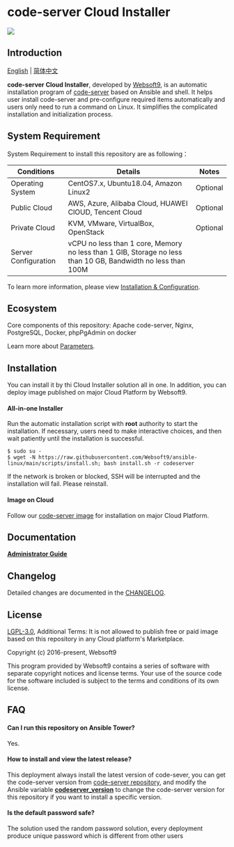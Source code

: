 # code-server Cloud Installer

![](https://libs.websoft9.com/common/websott9-cloud-installer.png) 

## Introduction

[English](/README.md) | [简体中文](/README-zh.md)  

**code-server Cloud Installer**, developed by [Websoft9](https://www.websoft9.com), is an automatic installation program of [code-server](https://github.com/cdr/code-server) based on Ansible and shell. It helps user install code-server and pre-configure required items automatically and users only need to run a command on Linux. It simplifies the complicated installation and initialization process.  

## System Requirement

System Requirement to install this repository are as following：

| Conditions       | Details                               | Notes                |
| ------------------- | --------------------------------| -------------------- |
| Operating System   | CentOS7.x, Ubuntu18.04, Amazon Linux2 | Optional                 |
| Public Cloud     | AWS, Azure, Alibaba Cloud, HUAWEI ClOUD, Tencent Cloud    | Optional                 |
| Private Cloud     | KVM, VMware, VirtualBox, OpenStack    | Optional                 |
| Server Configuration | vCPU no less than 1 core, Memory no less than  1 GIB, Storage no less than 10 GB, Bandwidth no less than 100M ||

To learn more information, please view [Installation & Configuration](https://github.com/cdr/code-server).

## Ecosystem

Core components of this repository: Apache code-server, Nginx, PostgreSQL, Docker, phpPgAdmin on docker

Learn more about [Parameters](/docs/stack-components.md).

## Installation

You can install it by thi Cloud Installer solution all in one. In addition, you can deploy image published on major Cloud Platform by Websoft9.

#### All-in-one Installer

Run the automatic installation script with **root** authority to start the installation. If necessary, users need to make interactive choices, and then wait patiently until the installation is successful.

```
$ sudo su -
$ wget -N https://raw.githubusercontent.com/Websoft9/ansible-linux/main/scripts/install.sh; bash install.sh -r codeserver
```

If the network is broken or blocked, SSH will be interrupted and the installation will fail. Please reinstall.

#### Image on Cloud 

Follow our [code-server image](https://apps.websoft9.com/codeserver) for installation on major Cloud Platform.

## Documentation

**[Administrator Guide](https://support.websoft9.com/docs/codeserver)** 

## Changelog

Detailed changes are documented in the [CHANGELOG](/CHANGELOG.md).

## License

[LGPL-3.0](/License.md), Additional Terms: It is not allowed to publish free or paid image based on this repository in any Cloud platform's Marketplace.

Copyright (c) 2016-present, Websoft9

This program provided by Websoft9 contains a series of software with separate copyright notices and license terms. Your use of the source code for the software included is subject to the terms and conditions of its own license.

## FAQ

#### Can I run this repository on Ansible Tower? 

Yes.

#### How to install and view the latest release?

This deployment always install the latest version of code-sever, you can get the code-server version from [code-server repository](https://github.com/cdr/code-server/releases), and modify the Ansible variable **[codeserver_version](/roles/codeserver/defaults/main.yml)** to change the code-server version for this repository if you want to install a specific version. 

#### Is the default password safe?

The solution used the random password solution, every deployment produce unique password which is different from other users
